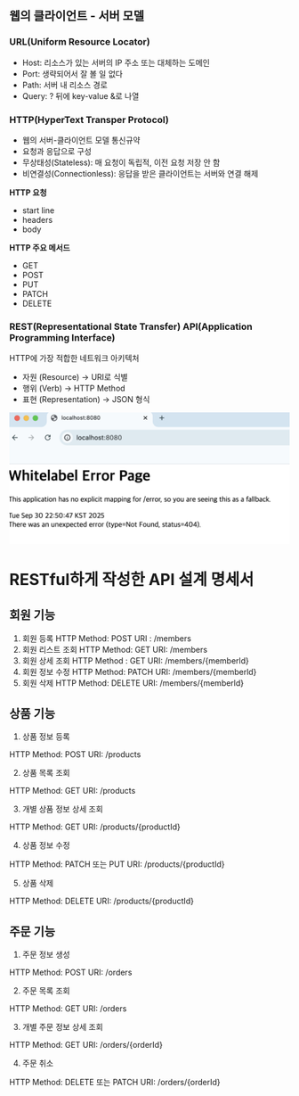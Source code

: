 ## 웹의 클라이언트 - 서버 모델

### URL(Uniform Resource Locator)

- Host: 리소스가 있는 서버의 IP 주소 또는 대체하는 도메인
- Port: 생략되어서 잘 볼 일 없다
- Path: 서버 내 리소스 경로
- Query: ? 뒤에 key-value &로 나열

### HTTP(HyperText Transper Protocol)

- 웹의 서버-클라이언트 모델 통신규약
- 요청과 응답으로 구성
- 무상태성(Stateless): 매 요청이 독립적, 이전 요청 저장 안 함
- 비연결성(Connectionless): 응답을 받은 클라이언트는 서버와 연결 해제

**HTTP 요청**

- start line
- headers
- body

**HTTP 주요 메서드**

- GET
- POST
- PUT
- PATCH
- DELETE

### REST(Representational State Transfer) API(Application Programming Interface)

HTTP에 가장 적합한 네트워크 아키텍처 

- 자원 (Resource) → URI로 식별
- 행위 (Verb) → HTTP Method
- 표현 (Representation) → JSON 형식


![image.png](whitelabel093025.png)

# RESTful하게 작성한 API 설계 명세서

## 회원 기능

1. 회원 등록
HTTP Method: POST
URI : /members
2. 회원 리스트 조회
HTTP Method: GET
URI: /members
3. 회원 상세 조회
HTTP Method : GET
URI: /members/{memberld}
4. 회원 정보 수정
HTTP Method: PATCH
URI: /members/{memberld}
5. 회원 삭제
HTTP Method: DELETE
URI: /members/{memberld}

## **상품 기능**

1. 상품 정보 등록

HTTP Method: POST
URI: /products

2. 상품 목록 조회

HTTP Method: GET
URI: /products

3. 개별 상품 정보 상세 조회

HTTP Method: GET
URI: /products/{productId}

4. 상품 정보 수정

HTTP Method: PATCH 또는 PUT
URI: /products/{productId}

5. 상품 삭제

HTTP Method: DELETE
URI: /products/{productId}

## **주문 기능**

1. 주문 정보 생성

HTTP Method: POST
URI: /orders

2. 주문 목록 조회

HTTP Method: GET
URI: /orders

3. 개별 주문 정보 상세 조회

HTTP Method: GET
URI: /orders/{orderId}

4. 주문 취소

HTTP Method: DELETE 또는 PATCH
URI: /orders/{orderId}
